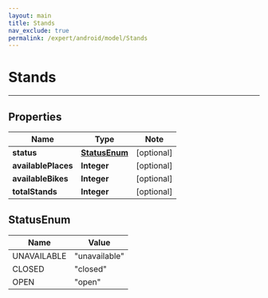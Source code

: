 ```yaml
---
layout: main
title: Stands
nav_exclude: true
permalink: /expert/android/model/Stands
---
```


# Stands

---

## Properties

Name | Type | Note
---- | ---- | ----
**status** | [**StatusEnum**](#StatusEnum) | [optional] 
**availablePlaces** | **Integer** | [optional] 
**availableBikes** | **Integer** | [optional] 
**totalStands** | **Integer** | [optional] 

## StatusEnum

Name | Value
---- | -----
UNAVAILABLE | &quot;unavailable&quot;
CLOSED | &quot;closed&quot;
OPEN | &quot;open&quot;

